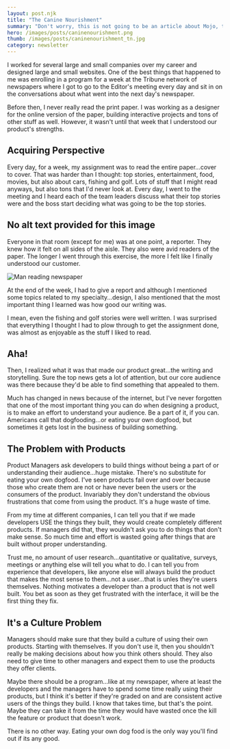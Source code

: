 ```yaml
---
layout: post.njk
title: "The Canine Nourishment"
summary: "Don't worry, this is not going to be an article about Mojo, the coding dog...or his food. It's more about making sure you understand your product, before you start making changes."
hero: /images/posts/caninenourishment.png
thumb: /images/posts/caninenourishment_tn.jpg
category: newsletter
---
```


I worked for several large and small companies over my career and designed large and small websites. One of the best things that happened to me was enrolling in a program for a week at the Tribune network of newspapers where I got to go to the Editor's meeting every day and sit in on the conversations about what went into the next day's newspaper.

Before then, I never really read the print paper. I was working as a designer for the online version of the paper, building interactive projects and tons of other stuff as well. However, it wasn't until that week that I understood our product's strengths.

## Acquiring Perspective

Every day, for a week, my assignment was to read the entire paper...cover to cover. That was harder than I thought: top stories, entertainment, food, movies, but also about cars, fishing and golf. Lots of stuff that I might read anyways, but also tons that I'd never look at. Every day, I went to the meeting and I heard each of the team leaders discuss what their top stories were and the boss start deciding what was going to be the top stories.

## No alt text provided for this image

Everyone in that room (except for me) was at one point, a reporter. They knew how it felt on all sides of the aisle. They also were avid readers of the paper. The longer I went through this exercise, the more I felt like I finally understood our customer.

<div class="article-side-image">

![Man reading newspaper](https://media-exp1.licdn.com/dms/image/C4E12AQHbCTONFORA5w/article-inline_image-shrink_1000_1488/0/1623345359387?e=1629331200&v=beta&t=T7ejL8UsZAlur26pVTv7rkepeq9pKSJBdkgWJFCLKsM)

</div>

At the end of the week, I had to give a report and although I mentioned some topics related to my specialty...design, I also mentioned that the most important thing I learned was how good our writing was.

I mean, even the fishing and golf stories were well written. I was surprised that everything I thought I had to plow through to get the assignment done, was almost as enjoyable as the stuff I liked to read.

## Aha!

Then, I realized what it was that made our product great...the writing and storytelling. Sure the top news gets a lot of attention, but our core audience was there because they'd be able to find something that appealed to them.

Much has changed in news because of the internet, but I've never forgotten that one of the most important thing you can do when designing a product, is to make an effort to understand your audience. Be a part of it, if you can. Americans call that dogfooding...or eating your own dogfood, but sometimes it gets lost in the business of building something.

## The Problem with Products

Product Managers ask developers to build things without being a part of or understanding their audience...huge mistake. There's no substitute for eating your own dogfood. I've seen products fail over and over because those who create them are not or have never been the users or the consumers of the product. Invariably they don't understand the obvious frustrations that come from using the product. It's a huge waste of time.

From my time at different companies, I can tell you that if we made developers USE the things they built, they would create completely different products. If managers did that, they wouldn't ask you to do things that don't make sense. So much time and effort is wasted going after things that are built without proper understanding.

Trust me, no amount of user research...quantitative or qualitative, surveys, meetings or anything else will tell you what to do. I can tell you from experience that developers, like anyone else will always build the product that makes the most sense to them...not a user...that is unles they're users themselves. Nothing motivates a developer than a product that is not well built. You bet as soon as they get frustrated with the interface, it will be the first thing they fix.

## It's a Culture Problem

Managers should make sure that they build a culture of using their own products. Starting with themselves. If you don't use it, then you shouldn't really be making decisions about how you think others should. They also need to give time to other managers and expect them to use the products they offer clients.

Maybe there should be a program...like at my newspaper, where at least the developers and the managers have to spend some time really using their products, but I think it's better if they're graded on and are consistent active users of the things they build. I know that takes time, but that's the point. Maybe they can take it from the time they would have wasted once the kill the feature or product that doesn't work.

There is no other way. Eating your own dog food is the only way you'll find out if its any good.
